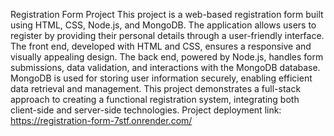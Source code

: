 Registration Form Project
This project is a web-based registration form built using HTML, CSS, Node.js, and MongoDB. The application allows users to register by providing their personal details through a user-friendly interface. The front end, developed with HTML and CSS, ensures a responsive and visually appealing design. The back end, powered by Node.js, handles form submissions, data validation, and interactions with the MongoDB database. MongoDB is used for storing user information securely, enabling efficient data retrieval and management. This project demonstrates a full-stack approach to creating a functional registration system, integrating both client-side and server-side technologies.
Project deployment link:
https://registration-form-7stf.onrender.com/
